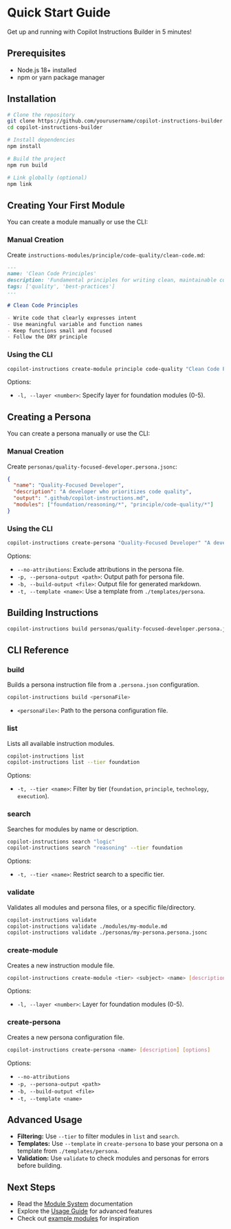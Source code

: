 # Quick Start Guide

Get up and running with Copilot Instructions Builder in 5 minutes!

## Prerequisites

- Node.js 18+ installed
- npm or yarn package manager

## Installation

```bash
# Clone the repository
git clone https://github.com/yourusername/copilot-instructions-builder.git
cd copilot-instructions-builder

# Install dependencies
npm install

# Build the project
npm run build

# Link globally (optional)
npm link
```

## Creating Your First Module

You can create a module manually or use the CLI:

### Manual Creation

Create `instructions-modules/principle/code-quality/clean-code.md`:

```markdown
---
name: 'Clean Code Principles'
description: 'Fundamental principles for writing clean, maintainable code'
tags: ['quality', 'best-practices']
---

# Clean Code Principles

- Write code that clearly expresses intent
- Use meaningful variable and function names
- Keep functions small and focused
- Follow the DRY principle
```

### Using the CLI

```bash
copilot-instructions create-module principle code-quality "Clean Code Principles" "Fundamental principles for writing clean, maintainable code"
```

Options:

- `-l, --layer <number>`: Specify layer for foundation modules (0-5).

## Creating a Persona

You can create a persona manually or use the CLI:

### Manual Creation

Create `personas/quality-focused-developer.persona.jsonc`:

```json
{
  "name": "Quality-Focused Developer",
  "description": "A developer who prioritizes code quality",
  "output": ".github/copilot-instructions.md",
  "modules": ["foundation/reasoning/*", "principle/code-quality/*"]
}
```

### Using the CLI

```bash
copilot-instructions create-persona "Quality-Focused Developer" "A developer who prioritizes code quality"
```

Options:

- `--no-attributions`: Exclude attributions in the persona file.
- `-p, --persona-output <path>`: Output path for persona file.
- `-b, --build-output <file>`: Output file for generated markdown.
- `-t, --template <name>`: Use a template from `./templates/persona`.

## Building Instructions

```bash
copilot-instructions build personas/quality-focused-developer.persona.jsonc
```

## CLI Reference

### build

Builds a persona instruction file from a `.persona.json` configuration.

```bash
copilot-instructions build <personaFile>
```

- `<personaFile>`: Path to the persona configuration file.

### list

Lists all available instruction modules.

```bash
copilot-instructions list
copilot-instructions list --tier foundation
```

Options:

- `-t, --tier <name>`: Filter by tier (`foundation`, `principle`, `technology`, `execution`).

### search

Searches for modules by name or description.

```bash
copilot-instructions search "logic"
copilot-instructions search "reasoning" --tier foundation
```

Options:

- `-t, --tier <name>`: Restrict search to a specific tier.

### validate

Validates all modules and persona files, or a specific file/directory.

```bash
copilot-instructions validate
copilot-instructions validate ./modules/my-module.md
copilot-instructions validate ./personas/my-persona.persona.jsonc
```

### create-module

Creates a new instruction module file.

```bash
copilot-instructions create-module <tier> <subject> <name> [description]
```

Options:

- `-l, --layer <number>`: Layer for foundation modules (0-5).

### create-persona

Creates a new persona configuration file.

```bash
copilot-instructions create-persona <name> [description] [options]
```

Options:

- `--no-attributions`
- `-p, --persona-output <path>`
- `-b, --build-output <file>`
- `-t, --template <name>`

## Advanced Usage

- **Filtering:** Use `--tier` to filter modules in `list` and `search`.
- **Templates:** Use `--template` in `create-persona` to base your persona on a template from `./templates/persona`.
- **Validation:** Use `validate` to check modules and personas for errors before building.

## Next Steps

- Read the [Module System](./module-system.md) documentation
- Explore the [Usage Guide](./usage.md) for advanced features
- Check out [example modules](../examples/) for inspiration
